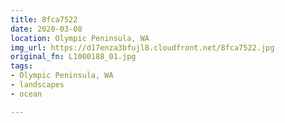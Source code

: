 ```yaml
---
title: 8fca7522
date: 2020-03-08
location: Olympic Peninsula, WA
img_url: https://d17enza3bfujl8.cloudfront.net/8fca7522.jpg
original_fn: L1000188_01.jpg
tags:
- Olympic Peninsula, WA
- landscapes
- ocean

---
```

